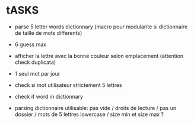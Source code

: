 # tASKS

-  parse 5 letter words dictionnary (macro pour modularite si dictionnaire de taille de mots differents)
- 6 guess max
- afficher la lettre avec la bonne couleur selon emplacement (attention check duplicata)
- 1 seul mot par jour
- check si mot utilisateur strictement 5 lettres
- check if word in dictionnary


- parsing dictionnaire utilisable:  pas vide / droits de lecture / pas un dossier / mots de 5 lettres lowercase / size min et size max ?
